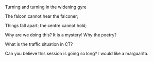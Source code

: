 Turning and turning in the widening gyre

The falcon cannot hear the falconer;

Things fall apart; the centre cannot hold;

Why are we doing this?
It is a mystery!
Why the poetry?

What is the traffic situation in CT?


Can you believe this session is going so long? I would like a marguarita.
